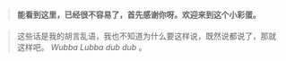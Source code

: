 > #### 能看到这里，已经很不容易了，首先感谢你呀。欢迎来到这个小彩蛋。

>这些话是我的胡言乱语，我也不知道为什么要这样说，既然说都说了，那就这样吧。
*Wubba Lubba dub dub*
>。
